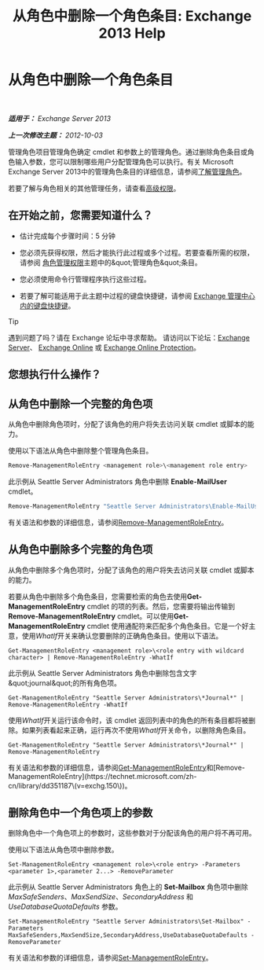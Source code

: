 ﻿---
title: '从角色中删除一个角色条目: Exchange 2013 Help'
TOCTitle: 从角色中删除一个角色条目
ms:assetid: 4736367a-750f-44d3-8a20-5149bd35e9ff
ms:mtpsurl: https://technet.microsoft.com/zh-cn/library/Dd297947(v=EXCHG.150)
ms:contentKeyID: 50490463
ms.date: 05/21/2018
mtps_version: v=EXCHG.150
ms.translationtype: MT
---

# 从角色中删除一个角色条目

 

_**适用于：** Exchange Server 2013_

_**上一次修改主题：** 2012-10-03_

管理角色项目管理角色确定 cmdlet 和参数上的管理角色。通过删除角色条目或角色输入参数，您可以限制哪些用户分配管理角色可以执行。有关 Microsoft Exchange Server 2013中的管理角色条目的详细信息，请参阅[了解管理角色](understanding-management-roles-exchange-2013-help.md)。

若要了解与角色相关的其他管理任务，请查看[高级权限](advanced-permissions-exchange-2013-help.md)。

## 在开始之前，您需要知道什么？

  - 估计完成每个步骤时间：5 分钟

  - 您必须先获得权限，然后才能执行此过程或多个过程。若要查看所需的权限，请参阅 [角色管理权限](role-management-permissions-exchange-2013-help.md)主题中的\&quot;管理角色\&quot;条目。

  - 您必须使用命令行管理程序执行这些过程。

  - 若要了解可能适用于此主题中过程的键盘快捷键，请参阅 [Exchange 管理中心内的键盘快捷键](keyboard-shortcuts-in-the-exchange-admin-center-exchange-online-protection-help.md)。

> [!TIP]  
> 遇到问题了吗？请在 Exchange 论坛中寻求帮助。 请访问以下论坛：<a href="https://go.microsoft.com/fwlink/p/?linkid=60612">Exchange Server</a>、 <a href="https://go.microsoft.com/fwlink/p/?linkid=267542">Exchange Online</a> 或 <a href="https://go.microsoft.com/fwlink/p/?linkid=285351">Exchange Online Protection</a>。


## 您想执行什么操作？

## 从角色中删除一个完整的角色项

从角色中删除角色项时，分配了该角色的用户将失去访问关联 cmdlet 或脚本的能力。

使用以下语法从角色中删除整个管理角色条目。

```powershell
Remove-ManagementRoleEntry <management role>\<management role entry>
```

此示例从 Seattle Server Administrators 角色中删除 **Enable-MailUser** cmdlet。

```powershell
Remove-ManagementRoleEntry "Seattle Server Administrators\Enable-MailUser"
```

有关语法和参数的详细信息，请参阅[Remove-ManagementRoleEntry](https://technet.microsoft.com/zh-cn/library/dd351187\(v=exchg.150\))。

## 从角色中删除多个完整的角色项

从角色中删除多个角色项时，分配了该角色的用户将失去访问关联 cmdlet 或脚本的能力。

若要从角色中删除多个角色条目，您需要检索的角色去使用**Get-ManagementRoleEntry** cmdlet 的项的列表。然后，您需要将输出传输到**Remove-ManagementRoleEntry** cmdlet。可以使用**Get-ManagementRoleEntry** cmdlet 使用通配符来匹配多个角色条目。它是一个好主意，使用*WhatIf*开关来确认您要删除的正确角色条目。使用以下语法。

    Get-ManagementRoleEntry <management role>\<role entry with wildcard character> | Remove-ManagementRoleEntry -WhatIf

此示例从 Seattle Server Administrators 角色中删除包含文字\&quot;journal\&quot;的所有角色项。

    Get-ManagementRoleEntry "Seattle Server Administrators\*Journal*" | Remove-ManagementRoleEntry -WhatIf

使用*WhatIf*开关运行该命令时，该 cmdlet 返回列表中的角色的所有条目都将被删除。如果列表看起来正确，运行再次不使用*WhatIf*开关命令，以删除角色条目。

    Get-ManagementRoleEntry "Seattle Server Administrators\*Journal*" | Remove-ManagementRoleEntry

有关语法和参数的详细信息，请参阅[Get-ManagementRoleEntry](https://technet.microsoft.com/zh-cn/library/dd335210\(v=exchg.150\))和[Remove-ManagementRoleEntry](https://technet.microsoft.com/zh-cn/library/dd351187\(v=exchg.150\))。

## 删除角色中一个角色项上的参数

删除角色中一个角色项上的参数时，这些参数对于分配该角色的用户将不再可用。

使用以下语法从角色项中删除参数。

    Set-ManagementRoleEntry <management role>\<role entry> -Parameters <parameter 1>,<parameter 2...> -RemoveParameter

此示例从 Seattle Server Administrators 角色上的 **Set-Mailbox** 角色项中删除 *MaxSafeSenders*、*MaxSendSize*、*SecondaryAddress* 和 *UseDatabaseQuotaDefaults* 参数。

    Set-ManagementRoleEntry "Seattle Server Administrators\Set-Mailbox" -Parameters MaxSafeSenders,MaxSendSize,SecondaryAddress,UseDatabaseQuotaDefaults -RemoveParameter

有关语法和参数的详细信息，请参阅[Set-ManagementRoleEntry](https://technet.microsoft.com/zh-cn/library/dd351162\(v=exchg.150\))。

